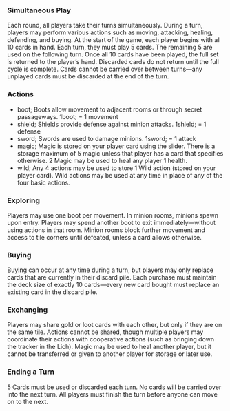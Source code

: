 

### **Simultaneous Play**
Each round, all players take their turns simultaneously. During a turn, players may perform various actions such as moving, attacking, healing, defending, and buying. At the start of the game, each player begins with all 10 cards in hand. Each turn, they must play 5 cards. The remaining 5 are used on the following turn. Once all 10 cards have been played, the full set is returned to the player’s hand. Discarded cards do not return until the full cycle is complete. Cards cannot be carried over between turns—any unplayed cards must be discarded at the end of the turn.


### **Actions**
- boot; Boots allow movement to adjacent rooms or through secret passageways. 1boot; = 1 movement
- shield; Shields provide defense against minion attacks. 1shield; = 1 defense
- sword; Swords are used to damage minions. 1sword; = 1 attack
- magic; Magic is stored on your player card using the slider. There is a storage maximum of 5 magic unless that player has a card that specifies otherwise. 2 Magic may be used to heal any player 1 health.
- wild; Any 4 actions may be used to store 1 Wild action (stored on your player card). Wild actions may be used at any time in place of any of the four basic actions.

### **Exploring**
Players may use one boot per movement. In minion rooms, minions spawn upon entry. Players may spend another boot to exit immediately—without using actions in that room. Minion rooms block further movement and access to tile corners until defeated, unless a card allows otherwise.

### **Buying**
Buying can occur at any time during a turn, but players may only replace cards that are currently in their discard pile. Each purchase must maintain the deck size of exactly 10 cards—every new card bought must replace an existing card in the discard pile.

### **Exchanging**
Players may share gold or loot cards with each other, but only if they are on the same tile. Actions cannot be shared, though multiple players may coordinate their actions with cooperative actions (such as bringing down the tracker in the Lich). Magic may be used to heal another player, but it cannot be transferred or given to another player for storage or later use.

### **Ending a Turn**
5 Cards must be used or discarded each turn. No cards will be carried over into the next turn. All players must finish the turn before anyone can move on to the next.

